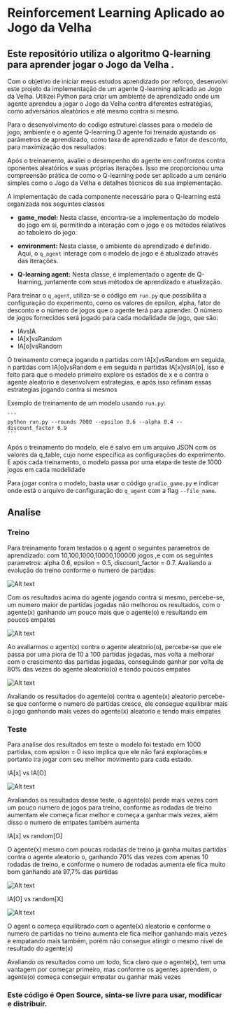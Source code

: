# Reinforcement Learning Aplicado ao Jogo da Velha 

<h2>Este repositório utiliza o algoritmo Q-learning para aprender jogar o Jogo da Velha .</h2>

Com o objetivo de iniciar meus estudos aprendizado por reforço, desenvolvi este projeto da implementação de um agente Q-learning aplicado ao Jogo da Velha. Utilizei Python para criar um ambiente de aprendizado onde um agente aprendeu a jogar o Jogo da Velha contra diferentes estratégias, como adversários aleatórios e até mesmo contra si mesmo.

Para o desenvolvimento do codigo estruturei classes para o modelo de jogo, ambiente e o agente Q-learning.O agente foi treinado  ajustando os parâmetros de aprendizado, como taxa de aprendizado e fator de desconto, para maximização dos resultados.

Após o treinamento, avaliei o desempenho do agente em confrontos contra oponentes aleatórios e suas próprias iterações. Isso me proporcionou uma compreensão prática de como o Q-learning pode ser aplicado a um cenário simples como o Jogo da Velha e detalhes técnicos de sua implementação. 


A implementação de cada componente necessário para o Q-learning está organizada nas seguintes classes
- **game_model:** Nesta classe, encontra-se a implementação do modelo do jogo em si, permitindo a interação com o jogo e os métodos relativos ao tabuleiro do jogo.

- **environment:** Nesta classe, o ambiente de aprendizado é definido. Aqui, o `q_agent` interage com o modelo de jogo e é atualizado através das iterações.

- **Q-learning agent:** Nesta classe, é implementado o agente de Q-learning, juntamente com seus métodos de aprendizado e atualização.

Para treinar o `q_agent`, utiliza-se o código em `run.py` que possibilita a configuração do experimento, como os valores de epsilon, alpha, fator de desconto e o número de jogos que o agente terá para aprender. O número de jogos fornecidos será jogado para cada modalidade de jogo, que são:
- IAvsIA
- IA[x]vsRandom
- IA[o]vsRandom

O treinamento começa jogando n partidas com IA[x]vsRandom em seguida, n partidas com IA[o]vsRandom e em seguida n partidas IA[x]vsIA[o], isso é feito para que o modelo primeiro explore os estados de x e o contra o agente aleatorio e desenvolvem estrategias, e após isso refinam essas estrategias jogando contra si mesmos 

Exemplo de treinamento de um modelo usando `run.py`:

    ```
    python run.py --rounds 7000 --epsilon 0.6 --alpha 0.4 --discount_factor 0.9
    ```


Após o treinamento do modelo, ele é salvo em um arquivo JSON com os valores da q_table, cujo nome especifica as configurações do experimento.
E após cada treinamento, o modelo passa por uma etapa de teste de 1000 jogos em cada modelidade

Para jogar contra o modelo, basta usar o código `gradio_game.py` e indicar onde está o arquivo de configuração do `q_agent` com a flag `--file_name`.

## Analise 

<h3>Treino</h3>
Para  treinamento foram testados o q agent o seguintes parametros de aprendizado: com 10,100,1000,10000,100000 jogos ,e com os seguintes parametros: alpha 0.6, epsilon = 0.5, discount_factor = 0.7. Avaliando a evolução do treino conforme o numero de partidas:

![Alt text](image.png)

Com os resultados acima do agente jogando contra si mesmo, percebe-se, um numero maior de partidas jogadas não melhorou os resultados, com o agente(x) ganhando um pouco mais que o agente(o) e resultando em poucos empates


![Alt text](image-1.png)

Ao avaliarmos o agent(x) contra o agente aleatorio(o), percebe-se que ele passa por uma piora de 10 a 100 partidas jogadas, mas volta a melhorar com o crescimento das partidas jogadas, conseguindo ganhar por volta de 80% das vezes do agente aleatorio(o) e tendo poucos empates 


![Alt text](image-2.png)

Avaliando os resultados do agente(o) contra o agente(x) aleatorio percebe-se que conforme o numero de partidas cresce, ele consegue equilibrar mais o jogo ganhondo mais vezes do agente(x) aleatorio e tendo mais empates

<h3>Teste</h3>

Para analise dos resultados em teste o modelo foi testado em 1000 partidas, com epsilon = 0 isso implica que ele não fará explorações e portanto ira jogar com seu melhor movimento para cada estado.

IA[x] vs IA[O]

![Alt text](image-3.png)

Avaliandos os resultados desse teste, o agente(o) perde mais vezes com um pouco numero de jogos para treino, conforme as rodadas de treino aumentam ele começa ficar melhor e começa a ganhar mais vezes, além disso o numero de empates também aumenta

IA[x] vs random[O]

O agente(x) mesmo com poucas rodadas de treino ja ganha muitas partidas contra o agente aleatorio o, ganhando 70% das vezes com apenas 10 rodadas de treino, e conforme o numero de rodadas aumenta ele fica muito bom ganhando até 97,7% das partidas 

![Alt text](image-4.png)


IA[O] vs random[X]

![Alt text](image-5.png)

O agent o começa equilibrado com o agente(x) aleatorio e conforme o numero de partidas no treino aumenta ele fica melhor ganhando mais vezes e empatando mais também, porém não consegue atingir o mesmo nivel de resultado do agente(x)


Avaliando os resultados como um todo, fica claro que o agente(x), tem uma vantagem por começar primeiro, mas conforme os agentes aprendem, o agente(o) começa conseguir empatar ou ganhar mais vezes


<h3>Este código é Open Source, sinta-se livre para usar, modificar e distribuir.</h3>